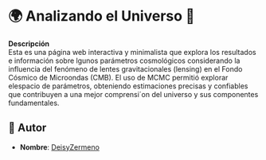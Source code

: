 # 🌍 Analizando el Universo 🌌

**Descripción**  
Esta es una página web interactiva y minimalista que explora los resultados e información sobre lgunos parámetros cosmológicos considerando la influencia del fenómeno de lentes gravitacionales (lensing) en el Fondo Cósmico de Microondas (CMB).
El uso de MCMC permitió explorar elespacio de parámetros, obteniendo estimaciones precisas y confiables que contribuyen a una mejor comprensi´on del universo y sus componentes fundamentales.



## 👤 Autor
- **Nombre**: [DeisyZermeno](https://github.com/DeisyZermeno)
